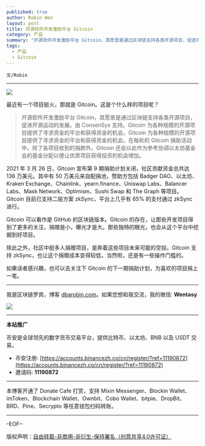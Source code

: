 ```yaml
---
published: true
author: Robin Wen
layout: post
title: 开源软件开发激励平台 Gitcoin
category: 产品
summary: "开源软件开发激励平台 Gitcoin，其愿景是通过区块链支持各类开源项目，促进开源运动的发展。由 ConsenSys 支持。Gitcoin 为各种规模的开源项目提供了寻求资金的平台和获得资金的机会。Gitcoin 为各种规模的开源项目提供了寻求资金的平台和获得资金的机会。在每轮的 Gitcoin 捐助活动中，除了各项目收到的捐款外，Gitcoin 还会以此作为参考协调以太坊基金会的基金分配以便让优质项目获得投资的机会增加。"
tags:
  - 产品
  - Gitcoin
---
```


`文/Robin`

***

![](https://cdn.dbarobin.com/khvg4pi.png)

最近有一个项目挺火，那就是 Gitcoin。这是个什么样的项目呢？

> 开源软件开发激励平台 Gitcoin，其愿景是通过区块链支持各类开源项目，促进开源运动的发展。由 ConsenSys 支持。Gitcoin 为各种规模的开源项目提供了寻求资金的平台和获得资金的机会。Gitcoin 为各种规模的开源项目提供了寻求资金的平台和获得资金的机会。在每轮的 Gitcoin 捐助活动中，除了各项目收到的捐款外，Gitcoin 还会以此作为参考协调以太坊基金会的基金分配以便让优质项目获得投资的机会增加。

2021 年 3 月 26 日，Gitcoin 宣布第 9 期捐助计划关闭，社区贡献资金总共达 138 万美元。其中有 50 万美元来自配捐池，赞助方包括 Badger DAO、以太坊、Kraken Exchange、Chainlink、yearn.finance、Uniswap Labs、Balancer Labs、Mask Network、Optimism、Sushi Swap 和 The Graph 等项目。Gitcoin 目前已支持二层方案 zkSync，平台上几乎有 65% 的支付通过 zkSync 进行。

Gitcoin 可以看作是 GitHub 的区块链版本。Gitcoin 的存在，让那些开发项目得到了更多的关注，捐赠是小，曝光才是大。那些独特的眼光，也会从这个平台中挖掘到好项目。

除此之外，社区中挺多人捐赠项目，是奔着这些项目未来可能的空投。Gitcoin 支持 zkSync，也让这个捐赠成本变得较低，当然啦，还是有一些操作门槛的。

如果读者感兴趣，也可以去关注下 Gitcoin 的下一期捐助计划，为喜欢的项目捐上一笔。

***

我是区块链罗宾，博客 [dbarobin.com](https://dbarobin.com/)。如果您想和我交流，我的微信: **Wentasy**

![](https://cdn.dbarobin.com/v4yywe2.png)

***

**本站推广**

币安是全球领先的数字货币交易平台，提供比特币、以太坊、BNB 以及 USDT 交易。

* 币安注册: [https://accounts.binancezh.co/cn/register/?ref=11190872](https://accounts.binancezh.co/cn/register/?ref=11190872)
* 邀请码: **11190872**

***

本博客开通了 Donate Cafe 打赏，支持 Mixin Messenger、Blockin Wallet、imToken、Blockchain Wallet、Ownbit、Cobo Wallet、bitpie、DropBit、BRD、Pine、Secrypto 等任意钱包扫码转账。

<center>
    <div class="--donate-button"
         data-button-id="f8b9df0d-af9a-460d-8258-d3f435445075"
    ></div>
</center>

***

–EOF–

版权声明：[自由转载-非商用-非衍生-保持署名（创意共享4.0许可证）](http://creativecommons.org/licenses/by-nc-nd/4.0/deed.zh)